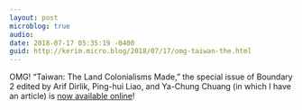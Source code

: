 ```yaml
---
layout: post
microblog: true
audio: 
date: 2018-07-17 05:35:19 -0400
guid: http://kerim.micro.blog/2018/07/17/omg-taiwan-the.html
---
```

OMG! “Taiwan: The Land Colonialisms Made,” the special issue of Boundary 2 edited by Arif Dirlik, Ping-hui Liao, and Ya-Chung Chuang (in which I have an article) is [now available online](https://read.dukeupress.edu/boundary-2/issue/45/3)! 

